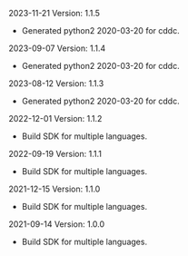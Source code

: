 2023-11-21 Version: 1.1.5
- Generated python2 2020-03-20 for cddc.

2023-09-07 Version: 1.1.4
- Generated python2 2020-03-20 for cddc.

2023-08-12 Version: 1.1.3
- Generated python2 2020-03-20 for cddc.

2022-12-01 Version: 1.1.2
- Build SDK for multiple languages.

2022-09-19 Version: 1.1.1
- Build SDK for multiple languages.

2021-12-15 Version: 1.1.0
- Build SDK for multiple languages.

2021-09-14 Version: 1.0.0
- Build SDK for multiple languages.


